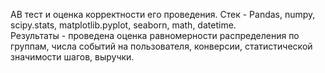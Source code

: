 АВ тест и оценка корректности его проведения. 
Стек - Pandas, numpy, scipy.stats, matplotlib.pyplot, seaborn, math, datetime.  
Результаты - проведена оценка равномерности распределения по группам, числа событий на пользователя, конверсии, статистической значимости шагов, выручки.

